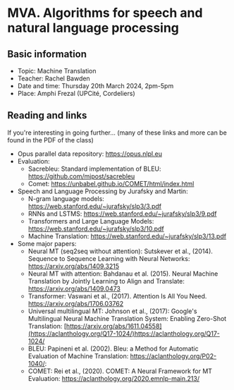 # MVA. Algorithms for speech and natural language processing

## Basic information

- Topic: Machine Translation
- Teacher: Rachel Bawden
- Date and time: Thursday 20th March 2024, 2pm-5pm
- Place: Amphi Frezal (UPCité, Cordeliers)

## Reading and links

If you're interesting in going further... (many of these links and more can be found in the PDF of the class)

- Opus parallel data repository: https://opus.nlpl.eu
- Evaluation:
  - Sacrebleu: Standard implementation of BLEU: https://github.com/mjpost/sacrebleu
  - Comet: https://unbabel.github.io/COMET/html/index.html
- Speech and Language Processing by Jurafsky and Martin:
  - N-gram language models: https://web.stanford.edu/~jurafsky/slp3/3.pdf
  - RNNs and LSTMS: https://web.stanford.edu/~jurafsky/slp3/9.pdf
  - Transformers and Large Language Models: https://web.stanford.edu/~jurafsky/slp3/10.pdf
  - Machine Translation: https://web.stanford.edu/~jurafsky/slp3/13.pdf
- Some major papers:
  - Neural MT (seq2seq without attention): Sutskever et al., (2014). Sequence to Sequence Learning with Neural Networks: https://arxiv.org/abs/1409.3215
  - Neural MT with attention: Bahdanau et al. (2015). Neural Machine Translation by Jointly Learning to Align and Translate: https://arxiv.org/abs/1409.0473
  - Transformer: Vaswani et al., (2017). Attention Is All You Need. https://arxiv.org/abs/1706.03762
  - Universal multilingual MT: Johnson et al., (2017): Google's Multilingual Neural Machine Translation System: Enabling Zero-Shot Translation: [https://arxiv.org/abs/1611.04558](https://aclanthology.org/Q17-1024/)https://aclanthology.org/Q17-1024/
  - BLEU: Papineni et al. (2002). Bleu: a Method for Automatic Evaluation of Machine Translation: https://aclanthology.org/P02-1040/:
  - COMET: Rei et al., (2020). COMET: A Neural Framework for MT Evaluation: https://aclanthology.org/2020.emnlp-main.213/

